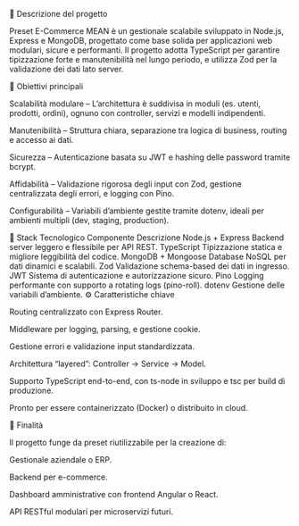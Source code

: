 🧩 Descrizione del progetto

Preset E-Commerce MEAN è un gestionale scalabile sviluppato in Node.js, Express e MongoDB, progettato come base solida per applicazioni web modulari, sicure e performanti.
Il progetto adotta TypeScript per garantire tipizzazione forte e manutenibilità nel lungo periodo, e utilizza Zod per la validazione dei dati lato server.

🎯 Obiettivi principali

Scalabilità modulare – L’architettura è suddivisa in moduli (es. utenti, prodotti, ordini), ognuno con controller, servizi e modelli indipendenti.

Manutenibilità – Struttura chiara, separazione tra logica di business, routing e accesso ai dati.

Sicurezza – Autenticazione basata su JWT e hashing delle password tramite bcrypt.

Affidabilità – Validazione rigorosa degli input con Zod, gestione centralizzata degli errori, e logging con Pino.

Configurabilità – Variabili d’ambiente gestite tramite dotenv, ideali per ambienti multipli (dev, staging, production).

🧱 Stack Tecnologico
Componente	Descrizione
Node.js + Express	Backend server leggero e flessibile per API REST.
TypeScript	Tipizzazione statica e migliore leggibilità del codice.
MongoDB + Mongoose	Database NoSQL per dati dinamici e scalabili.
Zod	Validazione schema-based dei dati in ingresso.
JWT	Sistema di autenticazione e autorizzazione sicuro.
Pino	Logging performante con supporto a rotating logs (pino-roll).
dotenv	Gestione delle variabili d’ambiente.
⚙️ Caratteristiche chiave

Routing centralizzato con Express Router.

Middleware per logging, parsing, e gestione cookie.

Gestione errori e validazione input standardizzata.

Architettura “layered”: Controller → Service → Model.

Supporto TypeScript end-to-end, con ts-node in sviluppo e tsc per build di produzione.

Pronto per essere containerizzato (Docker) o distribuito in cloud.

🚀 Finalità

Il progetto funge da preset riutilizzabile per la creazione di:

Gestionale aziendale o ERP.

Backend per e-commerce.

Dashboard amministrative con frontend Angular o React.

API RESTful modulari per microservizi futuri.
